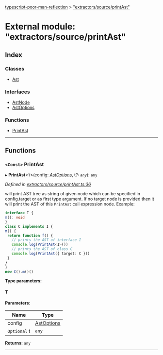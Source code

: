 [typescript-poor-man-reflection](../README.md) > ["extractors/source/printAst"](../modules/_extractors_source_printast_.md)

# External module: "extractors/source/printAst"

## Index

### Classes

* [Ast](../classes/_extractors_source_printast_.ast.md)

### Interfaces

* [AstNode](../interfaces/_extractors_source_printast_.astnode.md)
* [AstOptions](../interfaces/_extractors_source_printast_.astoptions.md)

### Functions

* [PrintAst](_extractors_source_printast_.md#printast)

---

## Functions

<a id="printast"></a>

### `<Const>` PrintAst

▸ **PrintAst**<`T`>(config: *[AstOptions](../interfaces/_extractors_source_printast_.astoptions.md)*, t?: *`any`*): `any`

*Defined in [extractors/source/printAst.ts:36](https://github.com/cancerberoSgx/typescript-poor-man-reflection/blob/4ce0fbf/src/extractors/source/printAst.ts#L36)*

will print AST tree as string of given node which can be specified in config.target or as first type argument. If no target node is provided then it will print the AST of this `PrintAst` call expression node. Example:

```ts
interface I {
m(): void
}
class C implements I {
m() {
 return function f() {
   // prints the AST of interface I
   console.log(PrintAst<I>())
   // prints the AST of class C
   console.log(PrintAst({ target: C }))
 }
}
}
new C().m()()
```

**Type parameters:**

#### T 
**Parameters:**

| Name | Type |
| ------ | ------ |
| config | [AstOptions](../interfaces/_extractors_source_printast_.astoptions.md) |
| `Optional` t | `any` |

**Returns:** `any`

___


